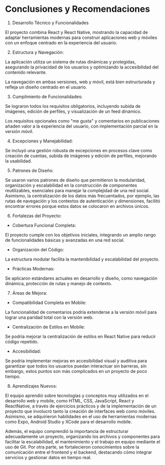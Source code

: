 # Conclusiones y Recomendaciones

1. Desarrollo Técnico y Funcionalidades

El proyecto combina React y React Native, mostrando la capacidad de adaptar herramientas modernas para construir aplicaciones web y móviles con un enfoque centrado en la experiencia del usuario.

2. Estructura y Navegación:

La aplicación utiliza un sistema de rutas dinámicas y protegidas, asegurando la privacidad de los usuarios y optimizando la accesibilidad del contenido relevante.

La navegación en ambas versiones, web y móvil, está bien estructurada y refleja un diseño centrado en el usuario.

3. Cumplimiento de Funcionalidades:

Se lograron todos los requisitos obligatorios, incluyendo subida de imágenes, edición de perfiles, y visualización de un feed dinámico.

Los requisitos opcionales como "me gusta" y comentarios en publicaciones añaden valor a la experiencia del usuario, con implementación parcial en la versión móvil.

4. Excepciones y Manejabilidad:

Se incluyó una gestión robusta de excepciones en procesos clave como creación de cuentas, subida de imágenes y edición de perfiles, mejorando la usabilidad.

5. Patrones de Diseño:

Se usaron varios patrones de diseño que permitieron la modularidad, organización y escalabilidad en la construcción de componentes reutilizables, esenciales para manejar la complejidad de una red social. Asimismo, la centralización de los datos más frecuentados, por ejemplo, las rutas de navegación y los contextos de autenticación y dimensiones, facilitó encontrar errores porque estos datos se colocaron en archivos únicos.

6. Fortalezas del Proyecto:

- Cobertura Funcional Completa:

El proyecto cumple con los objetivos iniciales, integrando un amplio rango de funcionalidades básicas y avanzadas en una red social.

- Organización del Código:

La estructura modular facilita la mantenibilidad y escalabilidad del proyecto.

- Prácticas Modernas:

Se aplicaron estándares actuales en desarrollo y diseño, como navegación dinámica, protección de rutas y manejo de contexto.

7. Áreas de Mejora:

- Compatibilidad Completa en Mobile:

La funcionalidad de comentarios podría extenderse a la versión móvil para lograr una paridad total con la versión web.

- Centralización de Estilos en Mobile:

Se podría mejorar la centralización de estilos en React Native para reducir código repetido.

- Accesibilidad:

Se podría implementar mejoras en accesibilidad visual y auditiva para garantizar que todos los usuarios puedan interactuar sin barreras, sin embargo, estos puntos son más complicados en un proyecto de poco tiempo.

8. Aprendizajes Nuevos:

El equipo aprendió sobre tecnologías y conceptos muy utilizados en el desarrollo web y mobile, como HTML, CSS, JavaScript, React y ReactNative, a través de ejercicios prácticos y de la implementación de un proyecto que involucró tanto la creación de interfaces web como móviles. Asimismo, se adquirieron habilidades en el uso de herramientas modernas como Expo, Android Studio y XCode para el desarrollo mobile.

Además, el equipo comprendió la importancia de estructurar adecuadamente un proyecto, organizando los archivos y componentes para facilitar la escalabilidad, el mantenimiento y el trabajo en equipo mediante el uso de Git. Por otra parte, se fortalecieron conocimientos sobre la comunicación entre el frontend y el backend, destacando cómo integrar servicios y gestionar datos en tiempo real.
